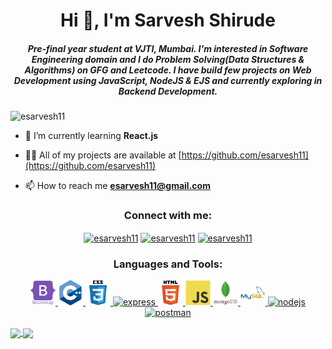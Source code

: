 <h1 align="center">Hi 👋, I'm Sarvesh Shirude</h1>
<h5 align="center">Pre-final year student at VJTI, Mumbai. I'm interested in Software Engineering domain and I do Problem Solving(Data Structures & Algorithms) on GFG and Leetcode. I have build few projects on Web Development using JavaScript, NodeJS & EJS and currently exploring in Backend Development.</h5>

<p align="left"> <img src="https://komarev.com/ghpvc/?username=esarvesh11&label=Profile%20views&color=0e75b6&style=flat" alt="esarvesh11" /> </p>

- 🌱 I’m currently learning **React.js**

- 👨‍💻 All of my projects are available at [https://github.com/esarvesh11](https://github.com/esarvesh11)

- 📫 How to reach me **esarvesh11@gmail.com**

<h3 align="center">Connect with me:</h3>
<p align="center">
<a href="https://twitter.com/esarvesh11" target="blank"><img align="center" src="https://raw.githubusercontent.com/rahuldkjain/github-profile-readme-generator/master/src/images/icons/Social/twitter.svg" alt="esarvesh11" height="30" width="40" /></a>
<a href="https://linkedin.com/in/esarvesh11" target="blank"><img align="center" src="https://raw.githubusercontent.com/rahuldkjain/github-profile-readme-generator/master/src/images/icons/Social/linked-in-alt.svg" alt="esarvesh11" height="30" width="40" /></a>
<a href="https://instagram.com/esarvesh11" target="blank"><img align="center" src="https://raw.githubusercontent.com/rahuldkjain/github-profile-readme-generator/master/src/images/icons/Social/instagram.svg" alt="esarvesh11" height="30" width="40" /></a>
</p>

<h3 align="center">Languages and Tools:</h3>
<p align="center"> <a href="https://getbootstrap.com" target="_blank" rel="noreferrer"> <img src="https://raw.githubusercontent.com/devicons/devicon/master/icons/bootstrap/bootstrap-plain-wordmark.svg" alt="bootstrap" width="40" height="40"/> </a> <a href="https://www.w3schools.com/cpp/" target="_blank" rel="noreferrer"> <img src="https://raw.githubusercontent.com/devicons/devicon/master/icons/cplusplus/cplusplus-original.svg" alt="cplusplus" width="40" height="40"/> </a> <a href="https://www.w3schools.com/css/" target="_blank" rel="noreferrer"> <img src="https://raw.githubusercontent.com/devicons/devicon/master/icons/css3/css3-original-wordmark.svg" alt="css3" width="40" height="40"/> </a> <a href="https://expressjs.com" target="_blank" rel="noreferrer"> <img src="[[https://raw.githubusercontent.com/devicons/devicon/master/icons/express/express-original-wordmark.svg](https://www.google.com/url?sa=i&url=https%3A%2F%2Fcommons.wikimedia.org%2Fwiki%2FFile%3AExpressjs.png&psig=AOvVaw3IWZEMlcAFd-WDwVbZW6Rt&ust=1666930862775000&source=images&cd=vfe&ved=0CA0QjRxqFwoTCPD83cHH__oCFQAAAAAdAAAAABAO)](https://upload.wikimedia.org/wikipedia/commons/6/64/Expressjs.png)" alt="express" width="40" height="40"/> </a> <a href="https://www.w3.org/html/" target="_blank" rel="noreferrer"> <img src="https://raw.githubusercontent.com/devicons/devicon/master/icons/html5/html5-original-wordmark.svg" alt="html5" width="40" height="40"/> </a> <a href="https://developer.mozilla.org/en-US/docs/Web/JavaScript" target="_blank" rel="noreferrer"> <img src="https://raw.githubusercontent.com/devicons/devicon/master/icons/javascript/javascript-original.svg" alt="javascript" width="40" height="40"/> </a> <a href="https://www.mongodb.com/" target="_blank" rel="noreferrer"> <img src="https://raw.githubusercontent.com/devicons/devicon/master/icons/mongodb/mongodb-original-wordmark.svg" alt="mongodb" width="40" height="40"/> </a> <a href="https://www.mysql.com/" target="_blank" rel="noreferrer"> <img src="https://raw.githubusercontent.com/devicons/devicon/master/icons/mysql/mysql-original-wordmark.svg" alt="mysql" width="40" height="40"/> </a> <a href="https://nodejs.org" target="_blank" rel="noreferrer"> <img src="[[https://raw.githubusercontent.com/devicons/devicon/master/icons/nodejs/nodejs-original-wordmark.svg](https://www.google.com/url?sa=i&url=https%3A%2F%2Fpixabay.com%2Fvectors%2Fnode-js-logo-nodejs-javascript-736399%2F&psig=AOvVaw2GxMP_jzKRwfhIv58LODm8&ust=1666930953508000&source=images&cd=vfe&ved=0CA0QjRxqFwoTCNj9he3H__oCFQAAAAAdAAAAABAI)](https://cdn.pixabay.com/photo/2015/04/23/17/41/node-js-736399_1280.png)" alt="nodejs" width="40" height="40"/> </a> <a href="https://postman.com" target="_blank" rel="noreferrer"> <img src="https://www.vectorlogo.zone/logos/getpostman/getpostman-icon.svg" alt="postman" width="40" height="40"/> </a> </p>

<a href="https://github.com/esarvesh11/github-readme-stats">
  <img align="center" src="https://github-readme-stats.vercel.app/api?username=esarvesh11&show_icons=true&theme=radical" />
</a>
<a href="https://github.com/esarvesh11/github-readme-stats">
  <img align="center" src="https://github-readme-stats.vercel.app/api/top-langs/?username=esarvesh11&langs_count=4" />
</a>
<!-- [![Sarvesh's GitHub stats](https://github-readme-stats.vercel.app/api?username=esarvesh11&show_icons=true&theme=radical)](https://github.com/esarvesh11/github-readme-stats)
[![Top Langs](https://github-readme-stats.vercel.app/api/top-langs/?username=esarvesh11&langs_count=4)](https://github.com/esarvesh11/github-readme-stats) -->

<!---
esarvesh11/esarvesh11 is a ✨ special ✨ repository because its `README.md` (this file) appears on your GitHub profile.
You can click the Preview link to take a look at your changes.
--->
